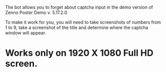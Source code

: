 The bot allows you to forget about captcha input in the demo version of Zenno Poster Demo v. 5.17.2.0

To make it work for you, you will need to take screenshots of numbers from 1 to 9, take a screenshot of the title and determine where the captcha window will appear.

# Works only on 1920 X 1080 Full HD screen.
